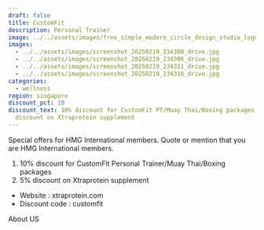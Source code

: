```yaml
---
draft: false
title: CustomFit
description: Personal Trainer
image: ../../assets/images/free_simple_modern_circle_design_studio_logo.png
images:
  - ../../assets/images/screenshot_20250219_234300_drive.jpg
  - ../../assets/images/screenshot_20250219_234306_drive.jpg
  - ../../assets/images/screenshot_20250219_234311_drive.jpg
  - ../../assets/images/screenshot_20250219_234316_drive.jpg
categories:
  - wellness
region: singapore
discount_pct: 10
discount_text: 10% discount for CustomFit PT/Muay Thai/Boxing packages and 5%
  discount on Xtraprotein supplement
---
```

Special offers for HMG International members. Quote or mention that you are HMG International members.

1. 10% discount for CustomFit Personal Trainer/Muay Thai/Boxing packages
2. 5% discount on Xtraprotein supplement 

*  Website : xtraprotein.com
* Discount code : customfit

About US
